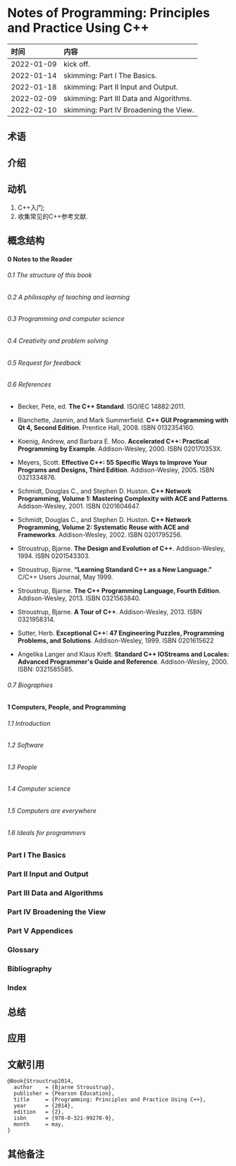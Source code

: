 # Notes of **Programming: Principles and Practice Using C++**


|时间|内容|
|:---|:---|
|2022-01-09| kick off. |
|2022-01-14| skimming: Part I The Basics. |
|2022-01-18| skimming: Part II Input and Output. |
|2022-02-09| skimming: Part III Data and Algorithms. |
|2022-02-10| skimming: Part IV Broadening the View. |

## 术语

<!-- 记录阅读过程中出现的关键字及其简单的解释. -->

## 介绍

<!-- 描述书籍阐述观点的来源、拟解决的关键性问题和采用的方法论等. -->

## 动机

<!-- 描述阅读书籍的动机, 要达到什么目的等. -->

1. C++入门;
2. 收集常见的C++参考文献.

## 概念结构

<!-- 描述书籍的行文结构, 核心主题和子主题的内容结构和关系. -->

#### 0 Notes to the Reader
###### 0.1 The structure of this book
###### 0.2 A philosophy of teaching and learning
###### 0.3 Programming and computer science
###### 0.4 Creativity and problem solving
###### 0.5 Request for feedback
###### 0.6 References

- Becker, Pete, ed. **The C++ Standard**. ISO/IEC 14882:2011.

- Blanchette, Jasmin, and Mark Summerfield. **C++ GUI Programming with Qt 4, Second Edition**. Prentice Hall, 2008. ISBN 0132354160.

- Koenig, Andrew, and Barbara E. Moo. **Accelerated C++: Practical Programming by Example**. Addison-Wesley, 2000. ISBN 020170353X.

- Meyers, Scott. **Effective C++: 55 Specific Ways to Improve Your Programs and Designs, Third Edition**. Addison-Wesley, 2005. ISBN 0321334876.

- Schmidt, Douglas C., and Stephen D. Huston. **C++ Network Programming, Volume 1: Mastering Complexity with ACE and Patterns**. Addison-Wesley, 2001. ISBN 0201604647.

- Schmidt, Douglas C., and Stephen D. Huston. **C++ Network Programming, Volume 2: Systematic Reuse with ACE and Frameworks**. Addison-Wesley, 2002. ISBN 0201795256.

- Stroustrup, Bjarne. **The Design and Evolution of C++**. Addison-Wesley, 1994. ISBN 0201543303.

- Stroustrup, Bjarne. **“Learning Standard C++ as a New Language.”** C/C++ Users Journal, May 1999.

- Stroustrup, Bjarne. **The C++ Programming Language, Fourth Edition**. Addison-Wesley, 2013. ISBN 0321563840.

- Stroustrup, Bjarne. **A Tour of C++**. Addison-Wesley, 2013. ISBN 0321958314.

- Sutter, Herb. **Exceptional C++: 47 Engineering Puzzles, Programming Problems, and Solutions**. Addison-Wesley, 1999. ISBN 0201615622

- Angelika Langer and Klaus Kreft. **Standard C++ IOStreams and Locales: Advanced Programmer's Guide and Reference**. Addison-Wesley, 2000. ISBN: 0321585585.

###### 0.7 Biographies

#### 1 Computers, People, and Programming
###### 1.1 Introduction
###### 1.2 Software
###### 1.3 People
###### 1.4 Computer science
###### 1.5 Computers are everywhere
###### 1.6 Ideals for programmers


### Part I The Basics
### Part II Input and Output
### Part III Data and Algorithms
### Part IV Broadening the View
### Part V Appendices


### Glossary
### Bibliography
### Index

## 总结

<!-- 概要记录书籍中如何解决关键性问题的. -->

## 应用

<!-- 记录如何使用书籍中方法论解决你自己的问题. -->

## 文献引用

<!-- 记录相关的和进一步阅读资料: 文献、网页链接等. -->

```
@Book{Stroustrup2014,
  author    = {Bjarne Stroustrup},
  publisher = {Pearson Education},
  title     = {Programming: Principles and Practice Using C++},
  year      = {2014},
  edition   = {2},
  isbn      = {978-0-321-99278-9},
  month     = may,
}

```

## 其他备注
